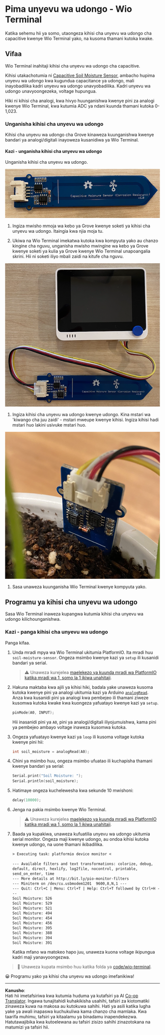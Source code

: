 <!--
CO_OP_TRANSLATOR_METADATA:
{
  "original_hash": "0d55caa8c23d73635b7559102cd17b8a",
  "translation_date": "2025-08-27T22:55:51+00:00",
  "source_file": "2-farm/lessons/2-detect-soil-moisture/wio-terminal-soil-moisture.md",
  "language_code": "sw"
}
-->
# Pima unyevu wa udongo - Wio Terminal

Katika sehemu hii ya somo, utaongeza kihisi cha unyevu wa udongo cha capacitive kwenye Wio Terminal yako, na kusoma thamani kutoka kwake.

## Vifaa

Wio Terminal inahitaji kihisi cha unyevu wa udongo cha capacitive.

Kihisi utakachotumia ni [Capacitive Soil Moisture Sensor](https://www.seeedstudio.com/Grove-Capacitive-Moisture-Sensor-Corrosion-Resistant.html), ambacho hupima unyevu wa udongo kwa kugundua capacitance ya udongo, mali inayobadilika kadri unyevu wa udongo unavyobadilika. Kadri unyevu wa udongo unavyoongezeka, voltage hupungua.

Hiki ni kihisi cha analogi, kwa hivyo huunganishwa kwenye pini za analogi kwenye Wio Terminal, kwa kutumia ADC ya ndani kuunda thamani kutoka 0-1,023.

### Unganisha kihisi cha unyevu wa udongo

Kihisi cha unyevu wa udongo cha Grove kinaweza kuunganishwa kwenye bandari ya analogi/digitali inayoweza kusanidiwa ya Wio Terminal.

#### Kazi - unganisha kihisi cha unyevu wa udongo

Unganisha kihisi cha unyevu wa udongo.

![Kihisi cha unyevu wa udongo cha Grove](../../../../../translated_images/grove-capacitive-soil-moisture-sensor.e7f0776cce30e78be5cc5a07839385fd6718857f31b5bf5ad3d0c73c83b2f0ef.sw.png)

1. Ingiza mwisho mmoja wa kebo ya Grove kwenye soketi ya kihisi cha unyevu wa udongo. Itaingia kwa njia moja tu.

1. Ukiwa na Wio Terminal imekatwa kutoka kwa kompyuta yako au chanzo kingine cha nguvu, unganisha mwisho mwingine wa kebo ya Grove kwenye soketi ya kulia ya Grove kwenye Wio Terminal unapoangalia skrini. Hii ni soketi iliyo mbali zaidi na kitufe cha nguvu.

![Kihisi cha unyevu wa udongo cha Grove kimeunganishwa kwenye soketi ya kulia](../../../../../translated_images/wio-soil-moisture-sensor.46919b61c3f6cb7497662251b29038ee0e57a4c8b9d071feb996c3b0d7f65aaf.sw.png)

1. Ingiza kihisi cha unyevu wa udongo kwenye udongo. Kina mstari wa 'kiwango cha juu zaidi' - mstari mweupe kwenye kihisi. Ingiza kihisi hadi mstari huo lakini usivuke mstari huo.

![Kihisi cha unyevu wa udongo cha Grove kwenye udongo](../../../../../translated_images/soil-moisture-sensor-in-soil.bfad91002bda5e960f8c51ee64b02ee59b32c8c717e3515a2c945f33e614e403.sw.png)

1. Sasa unaweza kuunganisha Wio Terminal kwenye kompyuta yako.

## Programu ya kihisi cha unyevu wa udongo

Sasa Wio Terminal inaweza kupangwa kutumia kihisi cha unyevu wa udongo kilichounganishwa.

### Kazi - panga kihisi cha unyevu wa udongo

Panga kifaa.

1. Unda mradi mpya wa Wio Terminal ukitumia PlatformIO. Ita mradi huu `soil-moisture-sensor`. Ongeza msimbo kwenye kazi ya `setup` ili kusanidi bandari ya serial.

    > ⚠️ Unaweza kurejelea [maelekezo ya kuunda mradi wa PlatformIO katika mradi wa 1, somo la 1 ikiwa unahitaji](../../../1-getting-started/lessons/1-introduction-to-iot/wio-terminal.md#create-a-platformio-project).

1. Hakuna maktaba kwa ajili ya kihisi hiki, badala yake unaweza kusoma kutoka kwenye pini ya analogi ukitumia kazi ya Arduino [`analogRead`](https://www.arduino.cc/reference/en/language/functions/analog-io/analogread/). Anza kwa kusanidi pini ya analogi kwa pembejeo ili thamani ziweze kusomwa kutoka kwake kwa kuongeza yafuatayo kwenye kazi ya `setup`.

    ```cpp
    pinMode(A0, INPUT);
    ```

    Hii inasanidi pini ya `A0`, pini ya analogi/digitali iliyojumuishwa, kama pini ya pembejeo ambayo voltage inaweza kusomwa kutoka.

1. Ongeza yafuatayo kwenye kazi ya `loop` ili kusoma voltage kutoka kwenye pini hii:

    ```cpp
    int soil_moisture = analogRead(A0);
    ```

1. Chini ya msimbo huu, ongeza msimbo ufuatao ili kuchapisha thamani kwenye bandari ya serial:

    ```cpp
    Serial.print("Soil Moisture: ");
    Serial.println(soil_moisture);
    ```

1. Hatimaye ongeza kuchelewesha kwa sekunde 10 mwishoni:

    ```cpp
    delay(10000);
    ```

1. Jenga na pakia msimbo kwenye Wio Terminal.

    > ⚠️ Unaweza kurejelea [maelekezo ya kuunda mradi wa PlatformIO katika mradi wa 1, somo la 1 ikiwa unahitaji](../../../1-getting-started/lessons/1-introduction-to-iot/wio-terminal.md#write-the-hello-world-app).

1. Baada ya kupakiwa, unaweza kufuatilia unyevu wa udongo ukitumia serial monitor. Ongeza maji kwenye udongo, au ondoa kihisi kutoka kwenye udongo, na uone thamani ikibadilika.

    ```output
    > Executing task: platformio device monitor <
    
    --- Available filters and text transformations: colorize, debug, default, direct, hexlify, log2file, nocontrol, printable, send_on_enter, time
    --- More details at http://bit.ly/pio-monitor-filters
    --- Miniterm on /dev/cu.usbmodem1201  9600,8,N,1 ---
    --- Quit: Ctrl+C | Menu: Ctrl+T | Help: Ctrl+T followed by Ctrl+H ---
    Soil Moisture: 526
    Soil Moisture: 529
    Soil Moisture: 521
    Soil Moisture: 494
    Soil Moisture: 454
    Soil Moisture: 456
    Soil Moisture: 395
    Soil Moisture: 388
    Soil Moisture: 394
    Soil Moisture: 391
    ```

    Katika mfano wa matokeo hapo juu, unaweza kuona voltage ikipungua kadri maji yanavyoongezwa.

> 💁 Unaweza kupata msimbo huu katika folda ya [code/wio-terminal](../../../../../2-farm/lessons/2-detect-soil-moisture/code/wio-terminal).

😀 Programu yako ya kihisi cha unyevu wa udongo imefanikiwa!

---

**Kanusho**:  
Hati hii imetafsiriwa kwa kutumia huduma ya kutafsiri ya AI [Co-op Translator](https://github.com/Azure/co-op-translator). Ingawa tunajitahidi kuhakikisha usahihi, tafsiri za kiotomatiki zinaweza kuwa na makosa au kutokuwa sahihi. Hati ya asili katika lugha yake ya awali inapaswa kuchukuliwa kama chanzo cha mamlaka. Kwa taarifa muhimu, tafsiri ya kitaalamu ya binadamu inapendekezwa. Hatutawajibika kwa kutoelewana au tafsiri zisizo sahihi zinazotokana na matumizi ya tafsiri hii.